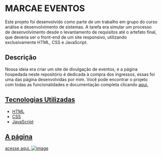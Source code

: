# MARCAE EVENTOS

Este projeto foi desenvolvido como parte de um trabalho em grupo do curso análise e desenvolvimento de sistemas. A tarefa era simular um processo de desenvolvimento desde o levantamento de requisitos até o artefato final, que deveria ser o front-end de um site responsivo, utilizando exclusivamente HTML, CSS e JavaScript.

## Descrição

Nossa ideia era criar um site de divulgação de eventos, e a página hospedada neste repositório é dedicada à compra dos ingressos, essas foi uma das página desenvolvidas por mim. Você pode encontrar o projeto com todas as funcionalidades e documentação completa clicando <a href="https://github.com/ICEI-PUC-Minas-PMV-ADS/ADS-EIXO-1-MARCAE">aqui.

## Tecnologias Utilizadas

- HTML
- CSS
- JavaScript

## A página
acesse <a href="https://github.com/ICEI-PUC-Minas-PMV-ADS/ADS-EIXO-1-MARCAE">aqui.
![image](https://github.com/riniel-rodrigo/MARCAE-Pagina-de-compra/assets/80684745/b047f08d-5034-4220-8a59-c29db91c9db8)
